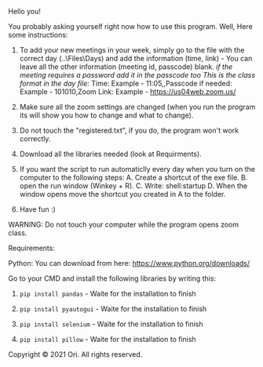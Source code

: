 Hello you!

You probably asking yourself right now how to use this program.
Well, Here some instructions:


1. To add your new meetings in your week, simply go to the file with the correct day (..\Files\Days) and add the information (time, link) - You can 
leave all the other information (meeting id, passcode) blank. *if the meeting requires a password add it in the passcode too*
*This is the class format in the day file:*
Time: Example - 11:05,,Passcode if needed: Example - 101010,Zoom Link: Example - https://us04web.zoom.us/

2. Make sure all the zoom settings are changed (when you run the program its will show you how to change and what to change).

3. Do not touch the "registered.txt", if you do, the program won't work correctly.

4. Download all the libraries needed (look at Requirments).

5. If you want the script to run automaticlly every day when you turn on the computer to the following steps:
	A. Create a shortcut of the exe file.
	B. open the run window (Winkey + R).
	C. Write: shell:startup
	D. When the window opens move the shortcut you created in A to the folder.

5. Have fun :)


WARNING: Do not touch your computer while the program opens zoom class.


Requirements:

Python: You can download from here: https://www.python.org/downloads/

Go to your CMD and install the following libraries by writing this:

1. `pip install pandas`       - Waite for the installation to finish
  
2. `pip install pyautogui`    - Waite for the installation to finish
   
3. `pip install selenium`     - Waite for the installation to finish 
  
4. `pip install pillow`       - Waite for the installation to finish 

Copyright © 2021 Ori. All rights reserved.
